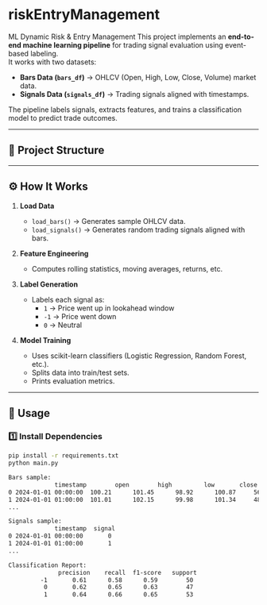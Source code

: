 # riskEntryManagement
ML Dynamic Risk &amp; Entry Management
This project implements an **end-to-end machine learning pipeline** for trading signal evaluation using event-based labeling.  
It works with two datasets:

- **Bars Data (`bars_df`)** → OHLCV (Open, High, Low, Close, Volume) market data.  
- **Signals Data (`signals_df`)** → Trading signals aligned with timestamps.  

The pipeline labels signals, extracts features, and trains a classification model to predict trade outcomes.

---

## 📂 Project Structure

---

## ⚙️ How It Works

1. **Load Data**  
   - `load_bars()` → Generates sample OHLCV data.  
   - `load_signals()` → Generates random trading signals aligned with bars.  

2. **Feature Engineering**  
   - Computes rolling statistics, moving averages, returns, etc.  

3. **Label Generation**  
   - Labels each signal as:
     - `1` → Price went up in lookahead window  
     - `-1` → Price went down  
     - `0` → Neutral  

4. **Model Training**  
   - Uses scikit-learn classifiers (Logistic Regression, Random Forest, etc.).  
   - Splits data into train/test sets.  
   - Prints evaluation metrics.  

---

## 🚀 Usage

### 1️⃣ Install Dependencies
```bash
pip install -r requirements.txt
python main.py

Bars sample:
             timestamp        open        high         low       close  volume
0 2024-01-01 00:00:00  100.21      101.45      98.92      100.87     562
1 2024-01-01 01:00:00  101.01      102.15      99.98      101.34     487
...

Signals sample:
             timestamp  signal
0 2024-01-01 00:00:00       0
1 2024-01-01 01:00:00       1
...

Classification Report:
              precision    recall  f1-score   support
         -1       0.61      0.58      0.59        50
          0       0.62      0.65      0.63        47
          1       0.64      0.66      0.65        53


